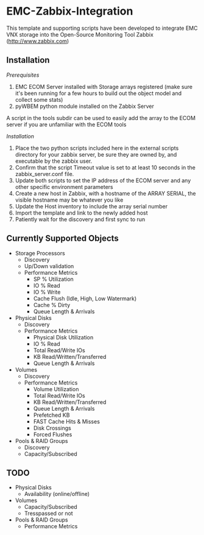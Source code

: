 EMC-Zabbix-Integration
=======================

This template and supporting scripts have been developed to integrate EMC VNX storage into the Open-Source Monitoring Tool Zabbix (http://www.zabbix.com)


Installation
------------

*Prerequisites*

1.  EMC ECOM Server installed with Storage arrays registered (make sure it's been running for a few hours to build out the object model and collect some stats)
2.  pyWBEM python module installed on the Zabbix Server 


A script in the tools subdir can be used to easily add the array to the ECOM server if you are unfamiliar with the ECOM tools

*Installation*

1.  Place the two python scripts included here in the external scripts directory for your zabbix server, be sure they are owned by, and executable by the zabbix user.
2.  Confirm that the script Timeout value is set to at least 10 seconds in the zabbix_server.conf file.
3.  Update both scripts to set the IP address of the ECOM server and any other specific environment parameters
4.  Create a new host in Zabbix, with a hostname of the ARRAY SERIAL, the visible hostname may be whatever you like
5.  Update the Host inventory to include the array serial number
6.  Import the template and link to the newly added host
7.  Patiently wait for the discovery and first sync to run


Currently Supported Objects
---------------------------
* Storage Processors
  * Discovery
  * Up/Down validation
  * Performance Metrics
    * SP % Utilization
    * IO % Read
    * IO % Write
    * Cache Flush (Idle, High, Low Watermark)
    * Cache % Dirty
    * Queue Length & Arrivals
* Physical Disks
  * Discovery
  * Performance Metrics
    * Physical Disk Utilization
    * IO % Read
    * Total Read/Write IOs
    * KB Read/Written/Transferred
    * Queue Length & Arrivals
* Volumes
  * Discovery
  * Performance Metrics
    * Volume Utilization
    * Total Read/Write IOs
    * KB Read/Written/Transferred
    * Queue Length & Arrivals
    * Prefetched KB
    * FAST Cache Hits & Misses
    * Disk Crossings
    * Forced Flushes
* Pools & RAID Groups
  * Discovery
  * Capacity/Subscribed

TODO
----
* Physical Disks
  * Availability (online/offline)
* Volumes
  * Capacity/Subscribed
  * Tresspassed or not
* Pools & RAID Groups
  * Performance Metrics


